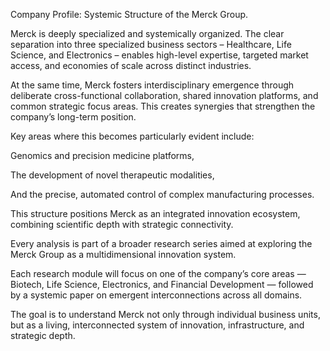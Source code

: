 Company Profile: Systemic Structure of the Merck Group.

Merck is deeply specialized and systemically organized.
The clear separation into three specialized business sectors – Healthcare, Life Science, and Electronics – enables high-level expertise, targeted market access, and economies of scale across distinct industries.

At the same time, Merck fosters interdisciplinary emergence through deliberate cross-functional collaboration, shared innovation platforms, and common strategic focus areas. This creates synergies that strengthen the company’s long-term position.

Key areas where this becomes particularly evident include:

Genomics and precision medicine platforms,

The development of novel therapeutic modalities,

And the precise, automated control of complex manufacturing processes.

This structure positions Merck as an integrated innovation ecosystem, combining scientific depth with strategic connectivity.

Every analysis is part of a broader research series aimed at exploring the Merck Group as a multidimensional innovation system.

Each research module will focus on one of the company’s core areas — Biotech, Life Science, Electronics, and Financial Development — followed by a systemic paper on emergent interconnections across all domains.

The goal is to understand Merck not only through individual business units, but as a living, interconnected system of innovation, infrastructure, and strategic depth.
